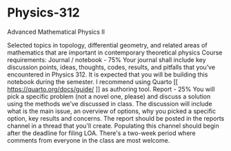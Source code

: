 # Physics-312
Advanced Mathematical Physics II

Selected topics in topology, differential geometry, and related areas of mathematics that are important in contemporary theoretical physics
Course requirements:
Journal / notebook - 75%
Your journal shall include key discussion points, ideas, thoughts, codes, results, and pitfalls that you’ve encountered in Physics 312. It is expected that you will be building this notebook during the semester. I recommend using Quarto [[ https://quarto.org/docs/guide/ ]] as authoring tool.
Report - 25%
You will pick a specific problem (not a novel one, please) and discuss a solution using the methods we’ve discussed in class. The discussion will include what is the main issue, an overview of options, why you picked a specific option, key results and concerns. The report should be posted in the ⁠reports channel in a thread that you'll create. Populating this channel should begin after the deadline for filing LOA. There's a two-week period where comments from everyone in the class are most welcome. 
